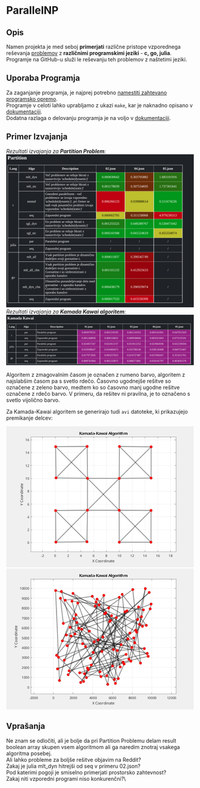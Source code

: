 # ParallelNP

## Opis
Namen projekta je med seboj **primerjati** različne pristope vzporednega reševanja [problemov](./docs/PROBLEMS.md) z **različnimi programskimi jeziki** - **c, go, julia**.\
Programje na GitHub-u služi le reševanju teh problemov z naštetimi jeziki.

## Uporaba Programja
Za zaganjanje programja, je najprej potrebno [namestiti zahtevano programsko opremo](./docs/SETUP.md). \
Programje v celoti lahko uprabljamo z ukazi `make`, kar je naknadno opisano v [dokumentaciji](./docs/USAGE.md).\
Dodatna razlaga o delovanju programja je na voljo v [dokumentaciji](./docs/EXPLAIN.md).

## Primer Izvajanja
*Rezultati izvajanja za **Partition Problem**:*
![Test](./docs/partition_output.png)
*Rezultati izvajanja za **Kamada Kawai algoritem**:*
![Test](./docs/kk_output.png)


Algoritem z zmagovalnim časom je označen z rumeno barvo, algoritem z najslabšim časom pa s svetlo rdečo.
Časovno ugodnejše rešitve so označene z zeleno barvo, medtem ko so časovno manj ugodne rešitve označene z rdečo barvo.
V primeru, da rešitev ni pravilna, je to označeno s svetlo vijolično barvo.

Za Kamada-Kawai algoritem se generirajo tudi `avi` datoteke, ki prikazujejo premikanje delcev:

![Look into docs directory for examples](./docs/kk1.gif)\
![Look into docs directory for examples](./docs/kk2.gif)

## Vprašanja
Ne znam se odločiti, ali je bolje da pri Partition Problemu delam result boolean array skupen vsem algoritmom ali ga naredim znotraj vsakega algoritma posebej.\
Ali lahko probleme za boljše rešitve objavim na Reddit?\
Zakaj je julia mlt_dyn hitrejši od seq v primeru 02.json?\
Pod katerimi pogoji je smiselno primerjati prostorsko zahtevnost?\
Zakaj niti vzporedni programi niso konkurenčni?\